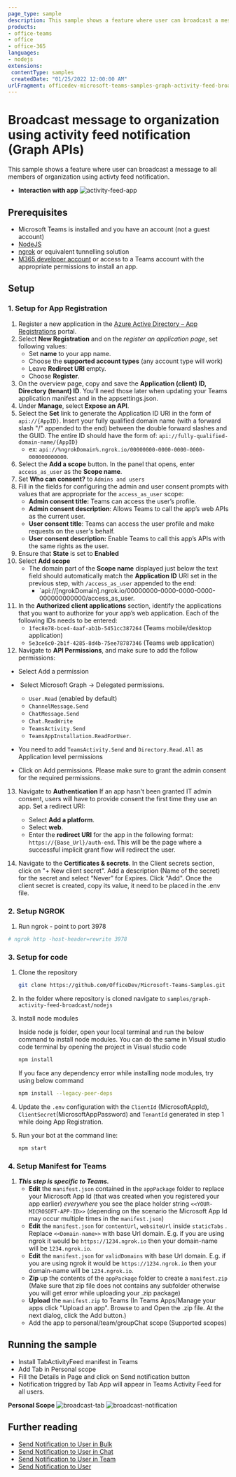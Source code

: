 ```yaml
---
page_type: sample
description: This sample shows a feature where user can broadcast a message to all members of organization using activty feed notification.
products:
- office-teams
- office
- office-365
languages:
- nodejs
extensions:
 contentType: samples
 createdDate: "01/25/2022 12:00:00 AM"
urlFragment: officedev-microsoft-teams-samples-graph-activity-feed-broadcast-nodejs
---
```


# Broadcast message to organization using activity feed notification (Graph APIs)

This sample shows a feature where user can broadcast a message to all members of organization using activty feed notification.

- **Interaction with app**
![activity-feed-app ](Images/feed-broadcast.gif)

## Prerequisites

- Microsoft Teams is installed and you have an account (not a guest account)
- [NodeJS](https://nodejs.org/en/)
- [ngrok](https://ngrok.com/) or equivalent tunnelling solution
- [M365 developer account](https://docs.microsoft.com/en-us/microsoftteams/platform/concepts/build-and-test/prepare-your-o365-tenant) or access to a Teams account with the appropriate permissions to install an app.


## Setup

### 1. Setup for App Registration

1. Register a new application in the [Azure Active Directory – App Registrations](https://go.microsoft.com/fwlink/?linkid=2083908) portal.
2. Select **New Registration** and on the *register an application page*, set following values:
    * Set **name** to your app name.
    * Choose the **supported account types** (any account type will work)
    * Leave **Redirect URI** empty.
    * Choose **Register**.
3. On the overview page, copy and save the **Application (client) ID, Directory (tenant) ID**. You’ll need those later when updating your Teams application manifest and in the appsettings.json.
4. Under **Manage**, select **Expose an API**. 
5. Select the **Set** link to generate the Application ID URI in the form of `api://{AppID}`. Insert your fully qualified domain name (with a forward slash "/" appended to the end) between the double forward slashes and the GUID. The entire ID should have the form of: `api://fully-qualified-domain-name/{AppID}`
    * ex: `api://%ngrokDomain%.ngrok.io/00000000-0000-0000-0000-000000000000`.
6. Select the **Add a scope** button. In the panel that opens, enter `access_as_user` as the **Scope name**.
7. Set **Who can consent?** to `Admins and users`
8. Fill in the fields for configuring the admin and user consent prompts with values that are appropriate for the `access_as_user` scope:
    * **Admin consent title:** Teams can access the user’s profile.
    * **Admin consent description**: Allows Teams to call the app’s web APIs as the current user.
    * **User consent title**: Teams can access the user profile and make requests on the user's behalf.
    * **User consent description:** Enable Teams to call this app’s APIs with the same rights as the user.
9. Ensure that **State** is set to **Enabled**
10. Select **Add scope**
    * The domain part of the **Scope name** displayed just below the text field should automatically match the **Application ID** URI set in the previous step, with `/access_as_user` appended to the end:
        * `api://[ngrokDomain].ngrok.io/00000000-0000-0000-0000-000000000000/access_as_user.
11. In the **Authorized client applications** section, identify the applications that you want to authorize for your app’s web application. Each of the following IDs needs to be entered:
    * `1fec8e78-bce4-4aaf-ab1b-5451cc387264` (Teams mobile/desktop application)
    * `5e3ce6c0-2b1f-4285-8d4b-75ee78787346` (Teams web application)
12. Navigate to **API Permissions**, and make sure to add the follow permissions:
-   Select Add a permission
-   Select Microsoft Graph -\> Delegated permissions.
    - `User.Read` (enabled by default)
    - `ChannelMessage.Send`
    - `ChatMessage.Send`
    - `Chat.ReadWrite`
    - `TeamsActivity.Send`    
    - `TeamsAppInstallation.ReadForUser`.

-  You need to add `TeamsActivity.Send` and `Directory.Read.All` as Application level permissions

-   Click on Add permissions. Please make sure to grant the admin consent for the required permissions.
13. Navigate to **Authentication**
    If an app hasn't been granted IT admin consent, users will have to provide consent the first time they use an app.
    Set a redirect URI:
    * Select **Add a platform**.
    * Select **web**.
    * Enter the **redirect URI** for the app in the following format: `https://{Base_Url}/auth-end`. This will be the page where a successful implicit grant flow will redirect the user.
      
14.  Navigate to the **Certificates & secrets**. In the Client secrets section, click on "+ New client secret". Add a description      (Name of the secret) for the secret and select “Never” for Expires. Click "Add". Once the client secret is created, copy its value, it need to be placed in the .env file.

### 2. Setup NGROK
1) Run ngrok - point to port 3978

```bash
# ngrok http -host-header=rewrite 3978
```

### 3. Setup for code

1) Clone the repository

    ```bash
    git clone https://github.com/OfficeDev/Microsoft-Teams-Samples.git
    ```

2) In the folder where repository is cloned navigate to `samples/graph-activity-feed-broadcast/nodejs`

3) Install node modules

     Inside node js folder, open your local terminal and run the below command to install node modules. You can do the same in Visual studio code terminal by opening the project in Visual studio code 

    ```bash
    npm install
    ```

    If you face any dependency error while installing node modules, try using below command

    ```bash
    npm install --legacy-peer-deps
    ```

4) Update the `.env` configuration with the ```ClientId``` (MicrosoftAppId),  ```ClientSecret```(MicrosoftAppPassword) and ```TenantId``` generated in step 1 while doing App Registration.

5) Run your bot at the command line:

    ```bash
    npm start
    ```
    
### 4. Setup Manifest for Teams
1) __*This step is specific to Teams.*__
    - **Edit** the `manifest.json` contained in the  `appPackage` folder to replace your Microsoft App Id (that was created when you registered your app earlier) *everywhere* you see the place holder string `<<YOUR-MICROSOFT-APP-ID>>` (depending on the scenario the Microsoft App Id may occur multiple times in the `manifest.json`)
    - **Edit** the `manifest.json` for `contentUrl`, `websiteUrl` inside `staticTabs` . Replace `<<Domain-name>>` with base Url domain. E.g. if you are using ngrok it would be `https://1234.ngrok.io` then your domain-name will be `1234.ngrok.io`.
    - **Edit** the `manifest.json` for `validDomains` with base Url domain. E.g. if you are using ngrok it would be `https://1234.ngrok.io` then your domain-name will be `1234.ngrok.io`.
    - **Zip** up the contents of the `appPackage` folder to create a `manifest.zip` (Make sure that zip file does not contains any subfolder otherwise you will get error while uploading your .zip package)
    - **Upload** the `manifest.zip` to Teams (In Teams Apps/Manage your apps click "Upload an app". Browse to and Open the .zip file. At the next dialog, click the Add button.)
    - Add the app to personal/team/groupChat scope (Supported scopes)

## Running the sample

- Install TabActivityFeed manifest in Teams
- Add Tab in Personal scope
- Fill the Details in Page and click on Send notification button
- Notification triggred by Tab App will appear in Teams Activity Feed for all users.

**Personal Scope**
![broadcast-tab ](Images/broadcast-tab.png)
![broadcast-notification ](Images/broadcast-notification.png)

## Further reading

- [Send Notification to User in Bulk](https://docs.microsoft.com/en-us/graph/api/teamwork-sendactivitynotificationtorecipients?view=graph-rest-beta&tabs=http)
- [Send Notification to User in Chat](https://docs.microsoft.com/en-us/graph/api/chat-sendactivitynotification?view=graph-rest-beta)
- [Send Notification to User in Team](https://docs.microsoft.com/en-us/graph/api/team-sendactivitynotification?view=graph-rest-beta&tabs=http)
- [Send Notification to User](https://docs.microsoft.com/en-us/graph/api/userteamwork-sendactivitynotification?view=graph-rest-beta&tabs=http)
